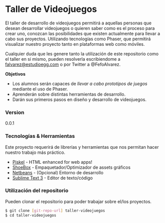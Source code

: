 # Taller de Videojuegos
El taller de desarrollo de videojuegos permitirá a aquellas personas que desean desarrollar videojuegos o quieren saber como es el proceso para crear uno, conozcan las posibilidades que existen actualmente para llevar a cabo sus proyectos.
Utilizando tecnologías como Phaser, que permitirá visualizar nuestro proyecto tanto en plataformas web como móviles.

Cualquier duda que les genere tanto la utilización de este repositorio como el taller en si mismo, pueden resolverla escribiendome a falvarez@estudioegg.com o por Twitter a @FefoAlvarez.

**Objetivos**
- Los alumnos serán capaces de *llevar a cabo prototipos de juegos* mediante el uso de Phaser.
- Aprenderán sobre distintas herramientas de desarrollo.
- Darán sus primeros pasos en diseño y desarrollo de videojuegos.

### Version
0.0.1

### Tecnologías & Herramientas

Este proyecto requerirá de librerías y herramientas que nos permitan hacer nuestro trabajo más práctico.

* [Piskel] - HTML enhanced for web apps!
* [ShoeBox] - Empaquetador/Optimizador de assets gráficos
* [Netbeans] - (Opcional) Entorno de desarrollo
* [Sublime Text 3] - Editor de texto/código

### Utilización del repositorio
Pueden clonar el repositorio para poder trabajar sobre el/los proyectos.
```sh
$ git clone [git-repo-url] taller-videojuegos
$ cd taller-videojuegos
```

[@FefoAlvarez]:http://twitter.com/FefoAlvarez
[Sublime Text 3]:http://sublimetext.com
[Piskel]:http://piskelapp.com
[ShoeBox]:http://renderhjs.net/shoebox/
[Netbeans]:http://sublimetext.com
